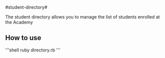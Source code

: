 #student-directory#

The student directory allows you to manage the list of students
enrolled at the Academy

## How to use ##
'''shell
ruby directory.rb
'''
